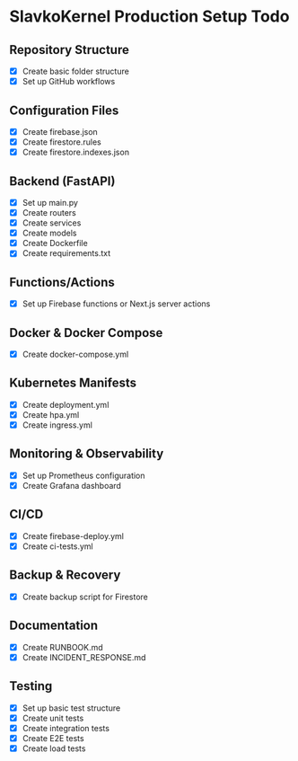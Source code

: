 # SlavkoKernel Production Setup Todo

## Repository Structure
- [x] Create basic folder structure
- [x] Set up GitHub workflows

## Configuration Files
- [x] Create firebase.json
- [x] Create firestore.rules
- [x] Create firestore.indexes.json

## Backend (FastAPI)
- [x] Set up main.py
- [x] Create routers
- [x] Create services
- [x] Create models
- [x] Create Dockerfile
- [x] Create requirements.txt

## Functions/Actions
- [x] Set up Firebase functions or Next.js server actions

## Docker & Docker Compose
- [x] Create docker-compose.yml

## Kubernetes Manifests
- [x] Create deployment.yml
- [x] Create hpa.yml
- [x] Create ingress.yml

## Monitoring & Observability
- [x] Set up Prometheus configuration
- [x] Create Grafana dashboard

## CI/CD
- [x] Create firebase-deploy.yml
- [x] Create ci-tests.yml

## Backup & Recovery
- [x] Create backup script for Firestore

## Documentation
- [x] Create RUNBOOK.md
- [x] Create INCIDENT_RESPONSE.md

## Testing
- [x] Set up basic test structure
- [x] Create unit tests
- [x] Create integration tests
- [x] Create E2E tests
- [x] Create load tests
